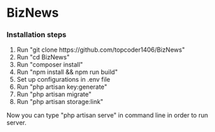 <h1>BizNews</h1>
<h3>Installation steps</h3>
<ol>
    <li>Run "git clone https://github.com/topcoder1406/BizNews"</li>
    <li>Run "cd BizNews"</li>
    <li>Run "composer install"</li>
    <li>Run "npm install && npm run build"</li>
    <li>Set up configurations in .env file</li>
    <li>Run "php artisan key:generate"</li>
    <li>Run "php artisan migrate"</li>
    <li>Run "php artisan storage:link"</li>
</ol>

<p>Now you can type "php artisan serve" in command line in order to run server.</p>
